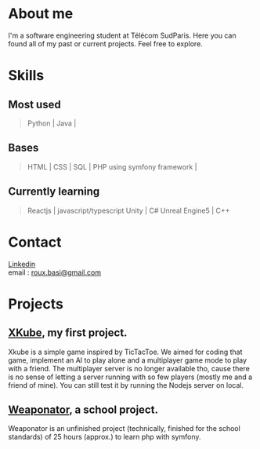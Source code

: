 # About me

I'm a software engineering student at Télécom SudParis. Here you can found all of my past or current projects. Feel free to explore.

# Skills

## Most used
> Python |
> Java |

## Bases
> HTML |
> CSS |
> SQL |
> PHP using symfony framework |

## Currently learning 
> Reactjs | javascript/typescript 
> Unity | C# 
> Unreal Engine5 | C++

# Contact
[Linkedin](https://www.linkedin.com/in/basile-roux-23066224b/?originalSubdomain=fr)  
email : roux.basi@gmail.com

# Projects 

## [XKube](https://github.com/EneVyctis/FirstYearProject), my first project. 
Xkube is a simple game inspired by TicTacToe. We aimed for coding that game, implement an AI to play alone and a multiplayer game mode to play with a friend.
The multiplayer server is no longer available tho, cause there is no sense of letting a server running with so few players (mostly me and a friend of mine). 
You can still test it by running the Nodejs server on local. 

## [Weaponator](https://github.com/EneVyctis/Weaponator), a school project. 
Weaponator is an unfinished project (technically, finished for the school standards) of 25 hours (approx.) to learn php with symfony. 
